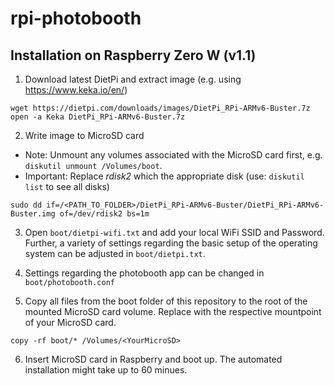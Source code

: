 # rpi-photobooth

## Installation on Raspberry Zero W (v1.1)

1. Download latest DietPi and extract image (e.g. using https://www.keka.io/en/) 

```
wget https://dietpi.com/downloads/images/DietPi_RPi-ARMv6-Buster.7z
open -a Keka DietPi_RPi-ARMv6-Buster.7z
```

2. Write image to MicroSD card

- Note: Unmount any volumes associated with the MicroSD card first, e.g. `diskutil unmount /Volumes/boot`.
- Important: Replace *rdisk2* which the appropriate disk (use: `diskutil list` to see all disks)
```
sudo dd if=/<PATH_TO_FOLDER>/DietPi_RPi-ARMv6-Buster/DietPi_RPi-ARMv6-Buster.img of=/dev/rdisk2 bs=1m
```

3. Open `boot/dietpi-wifi.txt` and add your local WiFi SSID and Password. Further, a variety of settings regarding the basic setup of the operating system can be adjusted in `boot/dietpi.txt`.

4. Settings regarding the photobooth app can be changed in `boot/photobooth.conf`

5. Copy all files from the boot folder of this repository to the root of the mounted MicroSD card volume. Replace <YourMicroSD> with the respective mountpoint of your MicroSD card.

```
copy -rf boot/* /Volumes/<YourMicroSD>
```

6. Insert MicroSD card in Raspberry and boot up. The automated installation might take up to 60 minues.
